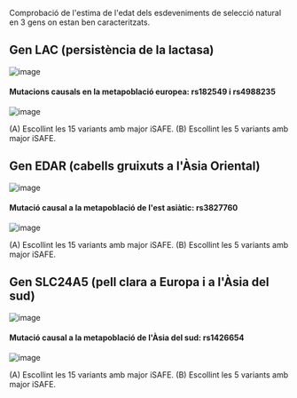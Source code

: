 Comprobació de l'estima de l'edat dels esdeveniments de selecció natural en 3 gens on estan ben caracteritzats. 

## Gen LAC (persistència de la lactasa)
![image](https://user-images.githubusercontent.com/112875889/191294344-cc9076bf-e585-46f1-b189-243c2c4a7567.png)

#### Mutacions causals en la metapoblació europea: rs182549 i rs4988235
![image](https://user-images.githubusercontent.com/112875889/191294399-2cbda72a-9b91-4ffa-8840-d833fe232f1b.png)

(A) Escollint les 15 variants amb major iSAFE. (B) Escollint les 5 variants amb major iSAFE.
## Gen EDAR (cabells gruixuts a l'Àsia Oriental)
![image](https://user-images.githubusercontent.com/112875889/191296272-cb307bec-1113-4a33-8c2e-e35726b70fd2.png)

#### Mutació causal a la metapoblació de l'est asiàtic: rs3827760
![image](https://user-images.githubusercontent.com/112875889/191296371-151a4995-8217-4353-aa4a-42aa4a51e4c7.png)

(A) Escollint les 15 variants amb major iSAFE. (B) Escollint les 5 variants amb major iSAFE.
## Gen SLC24A5 (pell clara a Europa i a l'Àsia del sud)
![image](https://user-images.githubusercontent.com/112875889/191297063-6c7c69be-7db6-4c8e-b1ad-fcc43eeae4c2.png)

#### Mutació causal a la metapoblació de l'Àsia del sud: rs1426654
![image](https://user-images.githubusercontent.com/112875889/191297778-6d7c0355-839f-4134-aa67-981714798a36.png)

(A) Escollint les 15 variants amb major iSAFE. (B) Escollint les 5 variants amb major iSAFE.
